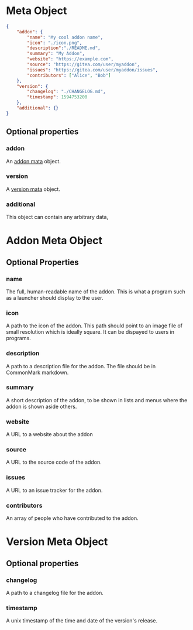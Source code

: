 # Meta Object

``` json
{
    "addon": {
        "name": "My cool addon name",
        "icon": "./icon.png",
        "description":"./README.md",
        "summary": "My Addon",
        "website": "https://example.com",
        "source": "https://gitea.com/user/myaddon",
        "issues": "https://gitea.com/user/myaddon/issues",
        "contributors": ["Alice", "Bob"]
    },
    "version": {
        "changelog": "./CHANGELOG.md",
        "timestamp": 1594753200
    },
    "additional": {}
}
```

## Optional properties

### addon
An [addon mata](#addon-meta-object) object.

### version
A [version mata](#version-meta-object) object.

### additional
This object can contain any arbitrary data,

# Addon Meta Object

## Optional Properties

### name
The full, human-readable name of the addon. This is what a program such as a launcher should
display to the user.

### icon
A path to the icon of the addon. This path should point to an image file of small resolution
which is ideally square. It can be dispayed to users in programs.

### description
A path to a description file for the addon. The file should be in CommonMark markdown.

### summary
A short description of the addon, to be shown in lists and menus where the addon is shown aside others.

### website
A URL to a website about the addon

### source
A URL to the source code of the addon.

### issues
A URL to an issue tracker for the addon.

### contributors
An array of people who have contributed to the addon.

# Version Meta Object

## Optional properties

### changelog
A path to a changelog file for the addon.

### timestamp
A unix timestamp of the time and date of the version's release.
